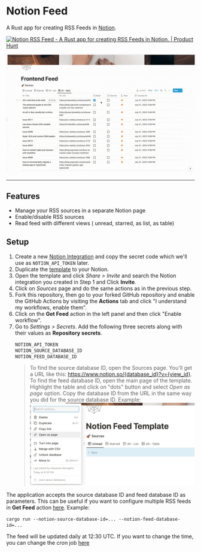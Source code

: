 # Notion Feed

A Rust app for creating RSS Feeds in [Notion](https://notion.so).

<a href="https://www.producthunt.com/posts/notion-rss-feed?utm_source=badge-featured&utm_medium=badge&utm_souce=badge-notion&#0045;rss&#0045;feed" target="_blank"><img src="https://api.producthunt.com/widgets/embed-image/v1/featured.svg?post_id=354281&theme=light" alt="Notion&#0032;RSS&#0032;Feed - A&#0032;Rust&#0032;app&#0032;for&#0032;creating&#0032;RSS&#0032;Feeds&#0032;in&#0032;Notion&#0046; | Product Hunt" style="width: 250px; height: 54px;" width="250" height="54" /></a>


![](./images/showcase.gif)

---

## Features

- Manage your RSS sources in a separate Notion page
- Enable/disable RSS sources
- Read feed with different views ( unread, starred, as list, as table)

## Setup

1. Create a new [Notion Integration](https://www.notion.so/my-integrations) and
   copy the secret code which we'll use as `NOTION_API_TOKEN` later.
2. Duplicate the
   [template](https://abereghici.notion.site/Notion-Feed-Template-c5eec347363e4bcb880bfbc6b9030c79)
   to your Notion.
3. Open the template and click _Share > Invite_ and search the Notion
   integration you created in Step 1 and Click **Invite**.
4. Click on _Sources_ page and do the same actions as in the previous step.
5. Fork this repository, then go to your forked GitHub repository and enable the
   GitHub Actions by visiting the **Actions** tab and click "I understand my
   workflows, enable them".
6. Click on the **Get Feed** action in the left panel and then click "Enable
   workflow".
7. Go to _Settings > Secrets_. Add the following three secrets along with their
   values as **Repository secrets**.
   ```
   NOTION_API_TOKEN
   NOTION_SOURCE_DATABASE_ID
   NOTION_FEED_DATABASE_ID
   ```
   > To find the source database ID, open the Sources page. You'll get a URL
   > like this: https://www.notion.so/{database_id}?v={view_id}. To find the
   > feed database ID, open the main page of the template. Highlight the table
   > and click on "dots" button and select _Open as page_ option. Copy the
   > database ID from the URL in the same way you did for the source database
   > ID. Example:![](./images/open_as_page.png)

The application accepts the source database ID and feed database ID as
parameters. This can be useful if you want to configure multiple RSS feeds in
**Get Feed** action [here](./.github/workflows/main.yml#L21). Example:

```
cargo run --notion-source-database-id=... --notion-feed-database-id=...
```

The feed will be updated daily at 12:30 UTC. If you want to change the time, you
can change the cron job [here](./.github/workflows/main.yml#L5)
